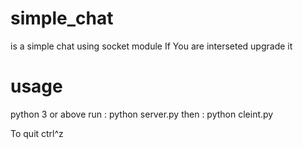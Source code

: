 # simple_chat

is a simple chat using socket module
If You are interseted upgrade it

# usage
python 3 or above
run : python server.py 
then : python cleint.py

To quit
ctrl^z

